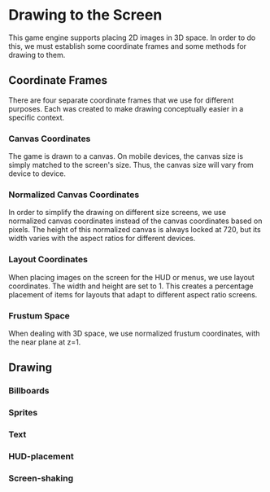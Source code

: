 # Drawing to the Screen

This game engine supports placing 2D images in 3D space.  In order to do this,
we must establish some coordinate frames and some methods for drawing to them.

## Coordinate Frames

There are four separate coordinate frames that we use for different purposes.
Each was created to make drawing conceptually easier in a specific context.

### Canvas Coordinates

The game is drawn to a canvas.  On mobile devices, the canvas size is simply
matched to the screen's size.  Thus, the canvas size will vary from device to
device.

### Normalized Canvas Coordinates

In order to simplify the drawing on different size screens, we use normalized
canvas coordinates instead of the canvas coordinates based on pixels.  The
height of this normalized canvas is always locked at 720, but its width varies
with the aspect ratios for different devices.

### Layout Coordinates

When placing images on the screen for the HUD or menus, we use layout coordinates.
The width and height are set to 1.  This creates a percentage placement of items
for layouts that adapt to different aspect ratio screens.

### Frustum Space

When dealing with 3D space, we use normalized frustum coordinates, with the
near plane at z=1.

## Drawing

### Billboards

### Sprites

### Text

### HUD-placement

### Screen-shaking
